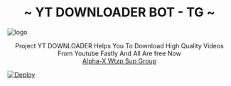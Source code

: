 <h1 align="center"><b>~ YT DOWNLOADER BOT - TG ~</b></h1>

![logo](https://telegra.ph/file/fe4379cb5ebf812e3379e.jpg)
<br>
<p align="center">
    Project YT DOWNLOADER Helps You To Download High Quality Videos From Youtube Fastly And All Are free Now
    <br>
        <a href="https://chat.whatsapp.com/Eop2wXquhYnCUpVSbGNNWx">Alpha-X Wtzp Sup Group</a>
    <br>
</p>

[![Deploy](https://www.herokucdn.com/deploy/button.svg)](https://heroku.com/deploy?template=https://github.com/SL-Alpha-X-Team/Youtube-Downloader-For-TG)
